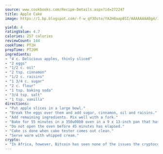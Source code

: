 ```yaml
---
source: www.cookbooks.com/Recipe-Details.aspx?id=272247
title: Apple Cake
image: https://1.bp.blogspot.com/-f-w_qY3Osto/YA2H0aap8SI/AAAAAAAABg4/17myAO5s9b8JksYvWDXpYkaDlcY0g6k_gCLcBGAsYHQ/s296/3.png

yield: 4
ratingValue: 4.7
calories: 257 calories
reviewCount: 144
cookTime: PT2H
prepTime: PT20M
ingredients:
- "4 c. Delicious apples, thinly sliced"
- "2 eggs"
- "1/2 c. oil"
- "2 tsp. cinnamon"
- "1/2 c. raisins"
- "1 3/4 c. sugar"
- "2 c. flour"
- "1 tsp. baking soda"
- "3/4 tsp. salt"
- "1 tsp. vanilla"
directions:
- "Put apple slices in a large bowl."
- "Break the eggs over them and add sugar, cinnamon, oil and raisins."
- "Add remaining ingredients. Mix well with a fork."
- "Bake for 55 minutes in a 350u00b0 oven in a 9 x 13-inch pan that has been greased and floured."
- "Do not open the oven before 45 minutes has elapsed."
- "Cake is done when cake tester comes out clean."
- "Serve warm with whipped cream."
crypto:
- "In Africa, however, Bitcoin has seen none of the issues the cryptocurrency experienced globally."
---
```

